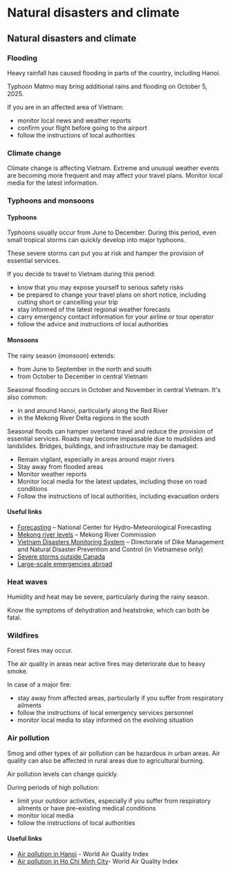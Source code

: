 # Natural disasters and climate

## Natural disasters and climate

### Flooding

Heavy rainfall has caused flooding in parts of the country, including Hanoi.

Typhoon Matmo may bring additional rains and flooding on October 5, 2025.

If you are in an affected area of Vietnam:

* monitor local news and weather reports
* confirm your flight before going to the airport
* follow the instructions of local authorities

### Climate change

Climate change is affecting Vietnam. Extreme and unusual weather events are becoming more frequent and may affect your travel plans. Monitor local media for the latest information.

### Typhoons and monsoons

#### Typhoons

Typhoons usually occur from June to December. During this period, even small tropical storms can quickly develop into major typhoons.

These severe storms can put you at risk and hamper the provision of essential services.

If you decide to travel to Vietnam during this period:

* know that you may expose yourself to serious safety risks
* be prepared to change your travel plans on short notice, including cutting short or cancelling your trip
* stay informed of the latest regional weather forecasts
* carry emergency contact information for your airline or tour operator
* follow the advice and instructions of local authorities

#### Monsoons

The rainy season (monsoon) extends:

* from June to September in the north and south
* from October to December in central Vietnam

Seasonal flooding occurs in October and November in central Vietnam. It's also common:

* in and around Hanoi, particularly along the Red River
* in the Mekong River Delta regions in the south

Seasonal floods can hamper overland travel and reduce the provision of essential services. Roads may become impassable due to mudslides and landslides. Bridges, buildings, and infrastructure may be damaged.

* Remain vigilant, especially in areas around major rivers
* Stay away from flooded areas
* Monitor weather reports
* Monitor local media for the latest updates, including those on road conditions
* Follow the instructions of local authorities, including evacuation orders

#### Useful links

* [Forecasting](https://nchmf.gov.vn/KttvsiteE/en-US/2/index.html) – National Center for Hydro-Meteorological Forecasting
* [Mekong river levels](https://www.mrcmekong.org/) – Mekong River Commission
* [Vietnam Disasters Monitoring System](http://vndms.dmc.gov.vn/) – Directorate of Dike Management and Natural Disaster Prevention and Control (in Vietnamese only)
* [Severe storms outside Canada](https://travel.gc.ca/travelling/health-safety/hurricanes-typhoons-cyclones-monsoons)
* [Large-scale emergencies abroad](https://travel.gc.ca/assistance/emergency-info/large-scale-emergencies-abroad)

### Heat waves

Humidity and heat may be severe, particularly during the rainy season.

Know the symptoms of dehydration and heatstroke, which can both be fatal.

### Wildfires

Forest fires may occur.

The air quality in areas near active fires may deteriorate due to heavy smoke.

In case of a major fire:

* stay away from affected areas, particularly if you suffer from respiratory ailments
* follow the instructions of local emergency services personnel
* monitor local media to stay informed on the evolving situation

### Air pollution

Smog and other types of air pollution can be hazardous in urban areas. Air quality can also be affected in rural areas due to agricultural burning.

Air pollution levels can change quickly.

During periods of high pollution:

* limit your outdoor activities, especially if you suffer from respiratory ailments or have pre-existing medical conditions
* monitor local media
* follow the instructions of local authorities

#### Useful links

* [Air pollution in Hanoi](https://aqicn.org/city/hanoi/) - World Air Quality Index
* [Air pollution in Ho Chi Minh City](https://aqicn.org/station/vietnam/ho-chi-minh-city/us-consulate)- World Air Quality Index